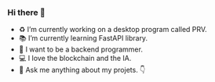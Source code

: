 ### Hi there 👋

<!--
**19Mega/19Mega** is a ✨ _special_ ✨ repository because its `README.md` (this file) appears on your GitHub profile.

Here are some ideas to get you started:

- 🔭 I’m currently working on ...
- 🌱 I’m currently learning ...
- 👯 I’m looking to collaborate on ...
- 🤔 I’m looking for help with ...
- 💬 Ask me about ...
- 📫 How to reach me: ...
- 😄 Pronouns: ...
- ⚡ Fun fact: ...
⛓️♻️🐄🐮🐂🐑
👇🌲☕
🌦️🌤️🌥️☁️
-->

- ♻️ I’m currently working on a desktop program called PRV.  
- 📚 I’m currently learning FastAPI library.
- 🚀 I want to be a backend programmer.  
- 💻 I love the blockchain and the IA.
- 💬 Ask me anything about my projets. 👇   
